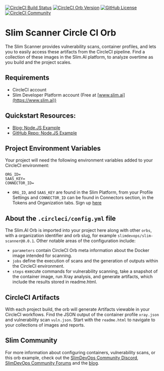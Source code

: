 [![CircleCI Build Status](https://circleci.com/gh/slimdevops/slim-scanner.svg?style=shield "CircleCI Build Status")](https://circleci.com/gh/slimdevops/slim-scanner) [![CircleCI Orb Version](https://badges.circleci.com/orbs/slimdevops/slim-scanner.svg)](https://circleci.com/orbs/registry/orb/slimdevops/slim-scanner) [![GitHub License](https://img.shields.io/badge/license-MIT-lightgrey.svg)](https://raw.githubusercontent.com/slimdevops/slim-scanner/master/LICENSE) [![CircleCI Community](https://img.shields.io/badge/community-CircleCI%20Discuss-343434.svg)](https://discuss.circleci.com/c/ecosystem/orbs)

# Slim Scanner Circle CI Orb
The Slim Scanner provides vulnerability scans, container profiles, and lets you to easily access these artifacts from the CircleCI pipeline. Find a collection of these images in the Slim.AI platform, to analyze overtime as you build and the project scales. 

## Requirements
- CircleCI account 
- Slim Developer Platform account (Free at [www.slim.ai](https://www.slim.ai))

## Quickstart Resources: 
- [Blog: Node.JS Example](https://www.slim.ai/blog/introducing-slim-s-scanner-orb-for-circleci)
- [GitHub Repo: Node.JS Example](https://github.com/slimdevops/orb-demo)

## Project Environment Variables
Your project will need the following environment variables added to your CircleCI environment:

```
ORG_ID=
SAAS_KEY=
CONNECTOR_ID=
```

- `ORG_ID`, and `SAAS_KEY` are found in the Slim Platform, from your Profile Settings and `CONNECTOR_ID` can be found in Connectors section, in the Tokens and Organization tabs. Sign up [here](https://portal.slim.dev/login)


## About the `.circleci/config.yml` file
The Slim.AI Orb is imported into your project here along with other `orbs`, with a organization identifier and orb slug, for example `slimdevops/slim-scanner@0.0.1`. Other notable areas of the configuration include:
- `parameters` contain CircleCI Orb meta information about the Docker image intended for scanning.
- `jobs` define the execution of scans and the generation of outputs within the CircleCI environment.
- `steps` execute commands for vulnerability scanning, take a snapshot of the container image, run Xray analysis, and generate artifacts, which include the results stored in readme.html.

## CircleCI Artifacts
With each project build, the orb will generate Artifacts viewable in your CircleCI workflows. Find the JSON output of the container profile `xray.json` and vulnerability scan `vuln.json`. Start with the `readme.html` to navigate to your collections of images and reports.

## Slim Community
For more information about configuring containers, vulnerability scans, or this orb example, check out the [SlimDevOps Community Discord](https://discord.com/invite/uBttmfyYNB), [SlimDevOps Community Forums](https://community.slim.ai/) and the [blog](https://www.slim.ai/blog/).
